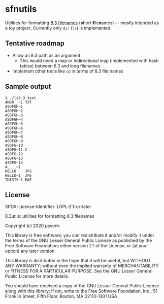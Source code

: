 sfnutils
========

Utilities for formatting [8.3 filenames][1] (**s**hort **f**ile**n**ames) --
mostly intended as a toy project.  Currently only `dir` (`ls`) is implemented.

[1]: https://en.wikipedia.org/wiki/8.3_filename


Tentative roadmap
-----------------

- Allow an 8.3 path as an argument
  + This would need a map or bidirectional map (implemented with hash tables)
    between 8.3 and long filenames
- Implement other tools like `cd` in terms of 8.3 file names

Sample output
-------------

```console
$ ./ls8.3 test
ANDR__~1 TXT
ASDFGH~1
ASDFGH~2
ASDFGH~3
ASDFGH~4
ASDFGH~5
ASDFGH~6
ASDFGH~7
ASDFGH~8
ASDFGH~9
ASDFG~10
ASDFG~11 C  
ASDFG~12
ASDFG~13
ASDFG~14
A____~1
HELLO    JPG
HELLO~1  JPE
THISIS~1 MAF
```


License
-------

SPDX-License-Identifier: LGPL-2.1-or-later

8.3utils: utilities for formatting 8.3 filenames

Copyright (c) 2020 psvenk

This library is free software; you can redistribute it and/or modify it under
the terms of the GNU Lesser General Public License as published by the Free
Software Foundation; either version 2.1 of the License, or (at your option) any
later version.

This library is distributed in the hope that it will be useful, but WITHOUT ANY
WARRANTY; without even the implied warranty of MERCHANTABILITY or FITNESS FOR
A PARTICULAR PURPOSE. See the GNU Lesser General Public License for more
details.

You should have received a copy of the GNU Lesser General Public License along
with this library; if not, write to the Free Software Foundation, Inc., 51
Franklin Street, Fifth Floor, Boston, MA 02110-1301 USA
